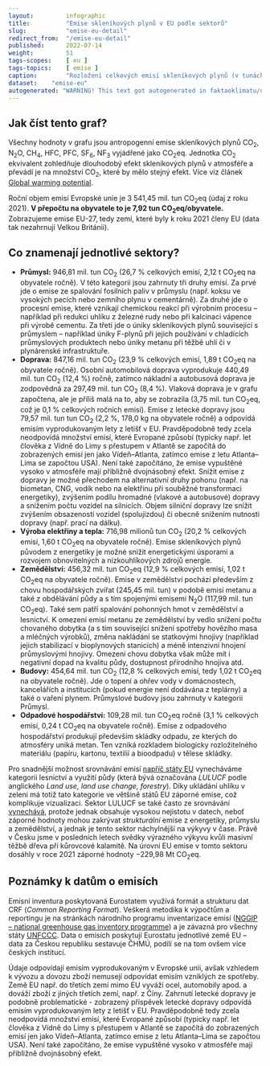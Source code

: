 ```yaml
---
layout:         infographic
title:          "Emise skleníkových plynů v EU podle sektorů"
slug:           "emise-eu-detail"
redirect_from:  "/emise-eu-detail"
published:      2022-07-14
weight:         51
tags-scopes:    [ eu ]
tags-topics:    [ emise ]
caption:        "Rozložení celkových emisí skleníkových plynů (v tunách CO<sub>2</sub> ekvivalentu) v EU za rok 2021 v jednotlivých sektorech lidské činnosti. Roční objem emisí Evropské unie je 3 541,45 mil. tun (údaj z roku 2021). V přepočtu na obyvatele to je 7,92 tun CO<sub>2</sub>eq/obyvatele."
dataset:    "emise-eu"
autogenerated: "WARNING! This text got autogenerated in faktaoklimatu/data-analysis on 2023-10-02. Do not change here, fix it in the source notebook."
---
```


## Jak číst tento graf?

Všechny hodnoty v grafu jsou <glossary id="antropogennisklenikoveplyny">antropogenní emise</glossary> skleníkových plynů CO<sub>2</sub>, N<sub>2</sub>O, CH<sub>4</sub>, HFC, PFC, SF<sub>6</sub>, NF<sub>3</sub> vyjádřené jako <glossary id="co2eq">CO<sub>2</sub>eq</glossary>. Jednotka CO<sub>2</sub> ekvivalent zohledňuje dlouhodobý efekt skleníkových plynů v atmosféře a převádí je na množství CO<sub>2</sub>, které by mělo stejný efekt. Více viz článek [Global warming potential](https://en.wikipedia.org/wiki/Global_warming_potential).

Roční objem emisí Evropské unie je 3 541,45 mil. tun CO<sub>2</sub>eq (údaj z roku 2021). __V přepočtu na obyvatele to je 7,92 tun CO<sub>2</sub>eq/obyvatele.__ Zobrazujeme emise EU-27, tedy zemí, které byly k roku 2021 členy EU (data tak nezahrnují Velkou Británii).

## Co znamenají jednotlivé sektory?

* __Průmysl:__ 946,81 mil. tun CO<sub>2</sub> (26,7 % celkových emisí, 2,12 t CO<sub>2</sub>eq na obyvatele ročně). V této kategorii jsou zahrnuty tři druhy emisí. Za prvé jde o emise ze spalování fosilních paliv v průmyslu (např. koksu ve vysokých pecích nebo zemního plynu v cementárně). Za druhé jde o procesní emise, které vznikají chemickou reakcí při výrobním procesu – například při redukci uhlíku z železné rudy nebo při kalcinaci vápence při výrobě cementu. Za třetí jde o úniky skleníkových plynů související s průmyslem – například úniky F-plynů při jejich používání v chladících průmyslových produktech nebo úniky metanu při těžbě uhlí či v plynárenské infrastruktuře.
* __Doprava:__ 847,16 mil. tun CO<sub>2</sub> (23,9 % celkových emisí, 1,89 t CO<sub>2</sub>eq na obyvatele ročně). Osobní automobilová doprava vyprodukuje 440,49 mil. tun CO<sub>2</sub> (12,4 %) ročně, zatímco nákladní a autobusová doprava je zodpovědná za 297,49 mil. tun CO<sub>2</sub> (8,4 %). Vlaková doprava je v grafu započtena, ale je příliš malá na to, aby se zobrazila (3,75 mil. tun CO<sub>2</sub>eq, což je 0,1 % celkových ročních emisí). Emise z letecké dopravy jsou 79,57 mil. tun tun CO<sub>2</sub> (2,2 %, 178,0 kg na obyvatele ročně) a odpovídá emisím vyprodukovaným lety z letišť v EU. Pravděpodobně tedy zcela neodpovídá množství emisí, které Evropané způsobí (typicky např. let člověka z Vídně do Limy s přestupem v Atlantě se započítá do zobrazených emisí jen jako Vídeň–Atlanta, zatímco emise z letu Atlanta–Lima se započtou USA). Není také započítáno, že emise vypuštěné vysoko v atmosféře mají přibližně dvojnásobný efekt. Snížit emise z dopravy je možné přechodem na alternativní druhy pohonu (např. na biometan, CNG, vodík nebo na elektřinu při souběžné transformaci energetiky), zvýšením podílu hromadné (vlakové a autobusové) dopravy a snížením počtu vozidel na silnicích. Objem silniční dopravy lze snížit zvýšením obsazeností vozidel (spolujízdou) či obecně snížením nutnosti dopravy (např. prací na dálku).
* __Výroba elektřiny a tepla:__ 716,98 milionů tun CO<sub>2</sub> (20,2 % celkových emisí, 1,60 t CO<sub>2</sub>eq na obyvatele ročně).  Emise skleníkových plynů původem z energetiky je možné snížit energetickými úsporami a rozvojem obnovitelných a nízkouhlíkových zdrojů energie.
* __Zemědělství:__ 456,32 mil. tun CO<sub>2</sub>eq (12,9 % celkových emisí, 1,02 t CO<sub>2</sub>eq na obyvatele ročně). Emise v zemědělství pochází především z chovu hospodářských zvířat (245,45 mil. tun) v podobě emisí metanu a také z obdělávání půdy a s tím spojenými emisemi N<sub>2</sub>O (117,99 mil. tun CO<sub>2</sub>eq). Také sem patří spalování pohonných hmot v zemědělství a lesnictví. K omezení emisí metanu ze zemědělství by vedlo snížení počtu chovaného dobytka (a s tím související snížení spotřeby hovězího masa a mléčných výrobků), změna nakládání se statkovými hnojivy (například jejich stabilizací v bioplynových stanicích) a méně intenzivní hnojení průmyslovými hnojivy. Omezení chovu dobytka však může mít i negativní dopad na kvalitu půdy, dostupnost přírodního hnojiva atd.
* __Budovy:__ 454,64 mil. tun CO<sub>2</sub> (12,8 % celkových emisí, tedy 1,02 t CO<sub>2</sub>eq na obyvatele ročně). Jde o topení a ohřev vody v domácnostech, kancelářích a institucích (pokud energie není dodávána z teplárny) a také o vaření plynem. Průmyslové budovy jsou zahrnuty v kategorii Průmysl.
* __Odpadové hospodářství:__ 109,28 mil. tun CO<sub>2</sub>eq ročně (3,1 % celkových emisí, 0,24 t CO<sub>2</sub>eq na obyvatele ročně). Emise z odpadového hospodářství produkují především skládky odpadu, ze kterých do atmosféry uniká metan. Ten vzniká rozkladem biologicky rozložitelného materiálu (papíru, kartonu, textilií a bioodpadu) v tělese skládky.

Pro snadnější možnost srovnávání emisí [napříč státy EU](/infografiky/emise-vybrane-staty) vynecháváme kategorii lesnictví a využití půdy (která bývá označována _LULUCF_ podle anglického _Land use, land use change, forestry_). Díky ukládání uhlíku v zeleni má totiž tato kategorie ve většině států EU záporné emise, což komplikuje vizualizaci. Sektor LULUCF se také často ze srovnávání [vynechává](https://climateactiontracker.org/methodology/indc-ratings-and-lulucf/), protože jednak obsahuje vysokou nejistotu v datech, neboť záporné hodnoty mohou zakrývat _strukturální_ emise z energetiky, průmyslu a zemědělství, a jednak je tento sektor náchylnější na výkyvy v čase. Právě v Česku jsme v posledních letech svědky výrazného výkyvu kvůli masivní těžbě dřeva při kůrovcové kalamitě. Na úrovni EU emise v tomto sektoru dosáhly v roce 2021 záporné hodnoty −229,98 Mt CO<sub>2</sub>eq.

## Poznámky k datům o emisích
Emisní inventura poskytovaná Eurostatem využívá formát a strukturu dat CRF (_Common Reporting Format_). Veškerá metodika k výpočtům a reportingu je na stránkách národního programu inventarizace emisí ([NGGIP – national greenhouse gas inventory programme](https://www.ipcc-nggip.iges.or.jp/)) a je závazná pro všechny státy [UNFCCC](https://cs.wikipedia.org/wiki/R%C3%A1mcov%C3%A1_%C3%BAmluva_OSN_o_zm%C4%9Bn%C4%9B_klimatu). Data o emisích poskytují Eurostatu jednotlivé země EU – data za Českou republiku sestavuje ČHMÚ, podílí se na tom ovšem více českých institucí.

Údaje odpovídají emisím vyprodukovaným v Evropské unii, avšak vzhledem k vývozu a dovozu zboží nemusejí odpovídat emisím vzniklých ze spotřeby. Země EU např. do třetích zemí mimo EU vyváží ocel, automobily apod. a dováží zboží z jiných třetích zemí, např. z Číny. Zahrnutí letecké dopravy je podobně problematické - zobrazený příspěvek letecké dopravy odpovídá emisím vyprodukovaným lety z letišť v EU. Pravděpodobně tedy zcela neodpovídá množství emisí, které Evropané způsobí (typicky např. let člověka z Vídně do Limy s přestupem v Atlantě se započítá do zobrazených emisí jen jako Vídeň–Atlanta, zatímco emise z letu Atlanta–Lima se započtou USA). Není také započítáno, že emise vypuštěné vysoko v atmosféře mají přibližně dvojnásobný efekt.

